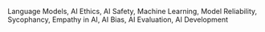 Language Models, AI Ethics, AI Safety, Machine Learning, Model Reliability, Sycophancy, Empathy in AI, AI Bias, AI Evaluation, AI Development
